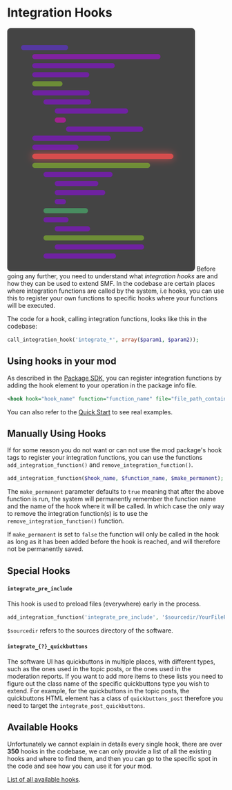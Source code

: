 # Integration Hooks
![hook](../assets/hook.png ':class=legendImage :size=197x255')
Before going any further, you need to understand what *integration hooks* are and how they can be used to extend SMF. In the codebase are certain places where integration functions are called by the system, i.e hooks, you can use this to register your own functions to specific hooks where your functions will be executed.

The code for a hook, calling integration functions, looks like this in the codebase:
```php
call_integration_hook('integrate_*', array($param1, $param2));
```

## Using hooks in your mod
As described in the [Package SDK](getting_started/package_sdk.md?id=hook), you can register integration functions by adding the hook element to your operation in the package info file.
```xml
<hook hook="hook_name" function="function_name" file="file_path_containing_function" />
```
You can also refer to the [Quick Start](getting_started/quickstart.md) to see real examples.

## Manually Using Hooks
If for some reason you do not want or can not use the mod package's hook tags to register your integration functions, you can use the functions `add_integration_function()` and `remove_integration_function()`.

```php
add_integration_function($hook_name, $function_name, $make_permanent);
```

The `make_permanent` parameter defaults to `true` meaning that after the above function is run, the system will permanently remember the function name and the name of the hook where it will be called. In which case the only way to remove the integration function(s) is to use the `remove_integration_function()` function.

If `make_permanent` is set to `false` the function will only be called in the hook as long as it has been added before the hook is reached, and will therefore not be permanently saved.

## Special Hooks
#### `integrate_pre_include`
This hook is used to preload files (everywhere) early in the process.
```php
add_integration_function('integrate_pre_include', '$sourcedir/YourFilePath.php');
```
`$sourcedir` refers to the sources directory of the software.

#### `integrate_{?}_quickbuttons`
The software UI has quickbuttons in multiple places, with different types, such as the ones used in the topic posts, or the ones used in the moderation reports. If you want to add more items to these lists you need to figure out the class name of the specific quickbuttons type you wish to extend. For example, for the quickbuttons in the topic posts, the quickbuttons HTML element has a class of `quickbuttons_post` therefore you need to target the `integrate_post_quickbuttons`.

## Available Hooks
Unfortunately we cannot explain in details every single hook, there are over **350** hooks in the codebase, we can only provide a list of all the existing hooks and where to find them, and then you can go to the specific spot in the code and see how you can use it for your mod.

[List of all available hooks](hooks/all_hooks.md).
